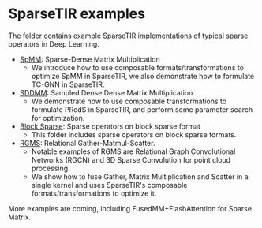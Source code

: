 # SparseTIR examples

The folder contains example SparseTIR implementations of typical sparse operators in Deep Learning.
- [SpMM](spmm/): Sparse-Dense Matrix Multiplication
  - We introduce how to use composable formats/transformations to optimize SpMM in SparseTIR, we also demonstrate how to formulate TC-GNN in SparseTIR.
- [SDDMM](sddmm/): Sampled Dense Dense Matrix Multiplication
  - We demonstrate how to use composable transformations to formulate PRedS in SparseTIR, and perform some parameter search for optimization.
- [Block Sparse](blocksparse/): Sparse operators on block sparse format
  - This folder includes sparse operators on block sparse formats.
- [RGMS](rgms/): Relational Gather-Matmul-Scatter.
  - Notable examples of RGMS are Relational Graph Convolutional Networks (RGCN) and 3D Sparse Convolution for point cloud processing.
  - We show how to fuse Gather, Matrix Multiplication and Scatter in a single kernel and uses SparseTIR's composable formats/transformations to optimize it.


More examples are coming, including FusedMM+FlashAttention for Sparse Matrix.
